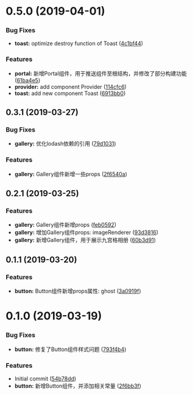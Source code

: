 # 0.5.0 (2019-04-01)


### Bug Fixes

* **toast:** optimize destroy function of Toast ([4c1bf44](https://github.com/codoonfxd/crn-elements/commit/4c1bf44))


### Features

* **portal:** 新增Portal组件，用于推送组件至根结构，并修改了部分构建功能 ([61ba4e5](https://github.com/codoonfxd/crn-elements/commit/61ba4e5))
* **provider:** add component Provider ([114cfc6](https://github.com/codoonfxd/crn-elements/commit/114cfc6))
* **toast:** add new component Toast ([6913bb0](https://github.com/codoonfxd/crn-elements/commit/6913bb0))



## 0.3.1 (2019-03-27)


### Bug Fixes

* **gallery:** 优化lodash依赖的引用 ([79d1031](https://github.com/codoonfxd/crn-elements/commit/79d1031))


### Features

* **gallery:** Gallery组件新增一些props ([2f6540a](https://github.com/codoonfxd/crn-elements/commit/2f6540a))



## 0.2.1 (2019-03-25)


### Features

* **gallery:** Gallery组件新增props ([feb0592](https://github.com/codoonfxd/crn-elements/commit/feb0592))
* **gallery:** 增加Gallery组件props: imageRenderer ([93d3816](https://github.com/codoonfxd/crn-elements/commit/93d3816))
* **gallery:** 新增Gallery组件，用于展示九宫格相册 ([60b3d91](https://github.com/codoonfxd/crn-elements/commit/60b3d91))



## 0.1.1 (2019-03-20)


### Features

* **button:** Button组件新增props属性: ghost ([3a0919f](https://github.com/codoonfxd/crn-elements/commit/3a0919f))



# 0.1.0 (2019-03-19)


### Bug Fixes

* **button:** 修复了Button组件样式问题 ([793f4b4](https://github.com/codoonfxd/crn-elements/commit/793f4b4))


### Features

* Initial commit ([54b78dd](https://github.com/codoonfxd/crn-elements/commit/54b78dd))
* **button:** 新增Button组件，并添加相关常量 ([2f6bb3f](https://github.com/codoonfxd/crn-elements/commit/2f6bb3f))



